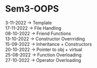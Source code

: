 # Sem3-OOPS

3-11-2022 -> Template </br>
17-11-2022 -> File Handling </br>
08-10-2022 -> Friend Functions </br>
13-10-2022 -> Constructor Overrriding </br>
15-09-2022 -> Inheritance + Constructors </br>
20-10-2022 -> Pointer to obj + virtual </br>
25-08-2022 -> Function Overloading </br>
27-10-2022 -> Operator Overloading </br>
